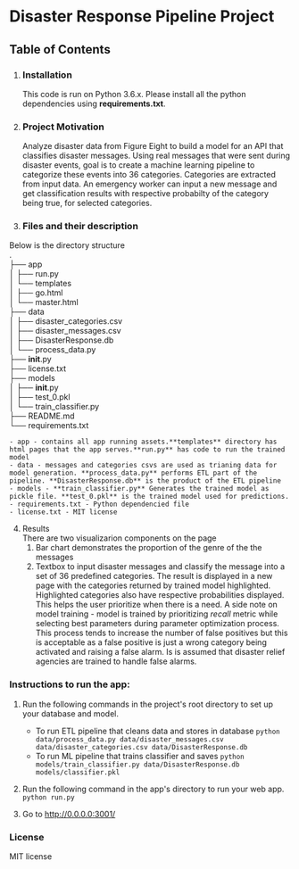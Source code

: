 # Disaster Response Pipeline Project


## Table of Contents
1. ### Installation
    This code is run on Python 3.6.x. Please install all the python dependencies using **requirements.txt**.
2. ### Project Motivation
	 Analyze disaster data from Figure Eight to build a model for an API that classifies disaster messages. Using real messages that were sent during disaster events, goal is to create a machine learning pipeline to categorize these events into 36 categories. Categories are extracted from input data. An emergency worker can input a new message and get classification results with respective probabilty of the category being true, for selected categories.
    
3. ### Files and their description
Below is the directory structure</br>
.</br>
├── app</br>
│   ├── run.py</br>
│   └── templates</br>
│       ├── go.html</br>
│       └── master.html</br>
├── data</br>
│   ├── disaster_categories.csv</br>
│   ├── disaster_messages.csv</br>
│   ├── DisasterResponse.db</br>
│   └── process_data.py</br>
├── __init__.py</br>
├── license.txt</br>
├── models</br>
│   ├── __init__.py</br>
│   ├── test_0.pkl</br>
│   └── train_classifier.py</br>
├── README.md</br>
└── requirements.txt</br>

    
    - app - contains all app running assets.**templates** directory has html pages that the app serves.**run.py** has code to run the trained model
    - data - messages and categories csvs are used as trianing data for model generation. **process_data.py** performs ETL part of the pipeline. **DisasterResponse.db** is the product of the ETL pipeline
    - models - **train_classifier.py** Generates the trained model as pickle file. **test_0.pkl** is the trained model used for predictions.
    - requirements.txt - Python dependencied file
    - license.txt - MIT license
    
4. Results  
	There are two visualizarion components on the page
    1. Bar chart demonstrates the proportion of the genre of the the messages
    2. Textbox to input disaster messages and classify the message into a set of 36 predefined categories. The result is displayed in a new page with the categories returned by trained model highlighted. Highlighted categories also have respective probabilities displayed. This helps the user prioritize when there is a need. A side note on model training - model is trained by prioritizing *recall* metric while selecting best parameters during parameter optimization process. This process tends to increase the number of false positives but this is acceptable as a false positive is just a wrong category being activated and raising a false alarm. Is is assumed that disaster relief agencies are trained to handle false alarms.

   
### Instructions to run the app:
1. Run the following commands in the project's root directory to set up your database and model.

    - To run ETL pipeline that cleans data and stores in database
        `python data/process_data.py data/disaster_messages.csv data/disaster_categories.csv data/DisasterResponse.db`
    - To run ML pipeline that trains classifier and saves
        `python models/train_classifier.py data/DisasterResponse.db models/classifier.pkl`

2. Run the following command in the app's directory to run your web app.
    `python run.py`

3. Go to http://0.0.0.0:3001/


### License
MIT license 

